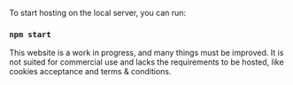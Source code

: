 To start hosting on the local server, you can run:

### `npm start`

This website is a work in progress, and many things must be improved. It is not suited for commercial use and lacks the requirements to be hosted, like cookies acceptance and terms & conditions.
